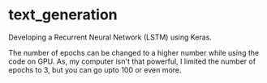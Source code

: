 # text_generation
Developing a Recurrent Neural Network (LSTM) using Keras.

The number of epochs can be changed to a higher number while using the code on GPU. As, my computer isn't that powerful, I limited the number of epochs to 3, but you can go upto 100 or even more.
